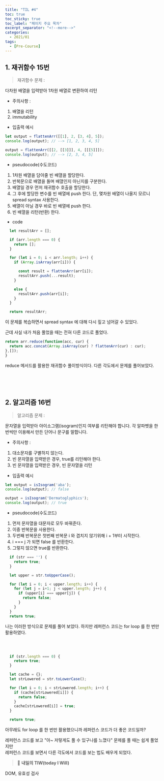 ```yaml
---
title: "TIL #4"
toc: true
toc_sticky: true
toc_label: "페이지 주요 목차"
excerpt_separator: "<!--more-->"
categories:
  - 2021/01
tags:
  - [Pre-Course]
---
```



## 1. 재귀함수 15번

>재귀함수 문제 :


다차원 배열을 입력받아 1차원 배열로 변환하여 리턴

* 주의사항 : 
1. 배열을 리턴
2. immutability


* 입출력 예시

```javascript
let output = flattenArr([[1], 2, [3, 4], 5]);
console.log(output); // --> [1, 2, 3, 4, 5]

output = flattenArr([[2, [[3]]], 4, [[[5]]]);
console.log(output); // --> [2, 3, 4, 5]
```

* pseudocode(수도코드)
1. 1차원 배열을 담아줄 빈 배열을 할당한다.
2. 반복문으로 배열을 돌며 배열인지 아닌지를 구분한다.
3. 배열일 경우 먼저 재귀함수 호출을 할당한다.
4. 그 후에 할당한 변수를 빈 배열에 push 한다. 단, 몇차원 배열이 나올지 모르니 spread syntax 사용한다.
5. 배열이 아닐 경우 바로 빈 배열에 push 한다.
6. 빈 배열을 리턴(반환) 한다.


* code 

```javascript
  let resultArr = [];

  if (arr.length === 0) {
    return [];
  }

  for (let i = 0; i < arr.length; i++) {
    if (Array.isArray(arr[i])) {

      const result = flattenArr(arr[i]);
      resultArr.push(...result);
    }

    else {
      resultArr.push(arr[i]);
    }
  }

  return resultArr;
```


이 문제를 복습하면서 spread syntax 에 대해 다시 짚고 넘어갈 수 있었다. 

근데 사실 내가 처음 풀었을 때는 전혀 다른 코드로 풀었다.

```javascript
return arr.reduce(function(acc, cur) {
  return acc.concat(Array.isArray(cur) ? flattenArr(cur) : cur);
},[]);
}
```

reduce 메서드를 활용한 재귀함수 풀이방식이다. 다른 각도에서 문제를 풀어보았다.



<br/>
<br/>
<br/>

## 2. 알고리즘 16번

>알고리즘 문제 :


문자열을 입력받아 아이소그램(isogram)인지 여부를 리턴해야 합니다. 각 알파벳을 한번씩만 이용해서 만든 단어나 문구를 말합니다.

* 주의사항 : 
1. 대소문자를 구별하지 않는다.
2. 빈 문자열을 입력받은 경우, true를 리턴해야 한다.
3. 빈 문자열을 입력받은 경우, 빈 문자열을 리턴

* 입출력 예시

```javascript
let output = isIsogram('aba');
console.log(output); // false

output = isIsogram('Dermatoglyphics');
console.log(output); // true
```

* pseudocode(수도코드)
1. 먼저 문자열을 대문자로 모두 바꿔준다.
2. 이중 반복문을 사용한다.
3. 두번째 반복문은 첫번째 반복문 i 와 겹치지 않기위해 i + 1부터 시작한다.
4. i === j 가 되면 false 를 반환한다.
5. 그렇지 않으면 true를 반환한다.
  

```javascript
  if (str === '') {
    return true;
  }

  let upper = str.toUpperCase();

  for (let i = 0; i < upper.length; i++) {
    for (let j = i+1; j < upper.length; j++) {
      if (upper[i] === upper[j]) {
        return false;
      }
    }
  }
  return true;
```

나는 이러한 방식으로 문제를 풀어 보았다. 하지만 레퍼런스 코드는 for loop 를 한 번만 활용하였다.

<br/>
<br/>

```javascript
  if (str.length === 0) {
    return true;
  }

  let cache = {};
  let strLowered = str.toLowerCase();

  for (let i = 0; i < strLowered.length; i++) {
    if (cache[strLowered[i]]) {
      return false;
    }
    cache[strLowered[i]] = true;
  }

  return true;
```

아무래도 for loop 를 한 번만 활용했으니까 레퍼런스 코드가 더 좋은 코드일까?

레퍼런스 코드를 보고 "아~ 저렇게도 풀 수 있구나를 느꼈다" 문제를 풀 때는 쉽게 풀었지만<br/>레퍼런스 코드를 보면서 다른 각도에서 코드를 보는 법도 배우게 되었다.


> :punch: **내일의 TIW(today I Will)**

DOM, 유효성 검사
